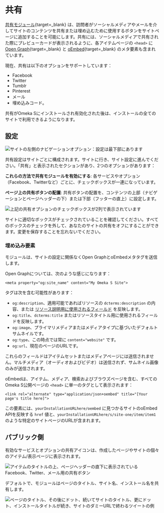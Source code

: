 # 共有

[共有モジュール](https://omeka.org/s/modules/Sharing){target=_blank} は、訪問者がソーシャルメディアやメールを介してサイトのコンテンツを共有または埋め込むために使用するボタンをサイトページに追加することを可能にします。共有には、ソーシャルメディアで共有された際にプレビューカードが表示されるように、各アイテムページの `<head>` に [Open Graph](https://ogp.me/){target=_blank} と [oEmbed](https://oembed.com/){target=_blank} のメタ要素も含まれています。

現在、共有は以下のオプションをサポートしています：

- Facebook
- Twitter
- Tumblr
- Pinterest
- メール
- 埋め込みコード。

共有がOmeka Sにインストールされ有効化された後は、インストールの全てのサイトで利用できるようになります。

## 設定

![サイトの左側のナビゲーションオプション：設定は最下部にあります](../modules/modulesfiles/sharing2.png)

共有設定はサイトごとに構成されます。サイトに行き、サイト設定に進んでください。「共有」と表示されたセクションがあり、2つのオプションがあります：

**これらの方法で共有モジュールを有効にする**: 各サービスやオプション（Facebook、Twitterなど）ごとに、チェックボックスが一連になっています。

**ページ上の共有ボタンの配置**: 共有ボタンの配置を、コンテンツの上部（ナビゲーションとページヘッダーの下）または下部（フッターの直上）に設定します。

![上記の共有オプションのチェックボックスが2列で表示されています](../modules/modulesfiles/sharing_options.png)

サイトに適切なボックスがチェックされていることを確認してください。すべてのボックスのチェックを外して、あなたのサイトの共有をオフにすることができます。変更を保存することを忘れないでください。

### 埋め込み要素

モジュールは、サイトの設定に関係なくOpen GraphとoEmbedメタタグを送信します。

Open Graphについては、次のような感じになります：

```
<meta property="og:site_name" content="My Omeka S Site">
```

タグは次を含む可能性があります：

- `og:description`、適用可能であればリソースの `dcterms:description` の内容、または [リソース説明用に使用されるフィールド](../content/resource-template.md#other-options) を反映します。
- `og:title`、`dcterms:title` またはリソースタイトル用に使用されるフィールドを反映します。
- `og:image`、プライマリメディアまたはメディアタイプに基づいたデフォルトサムネイルです。
- `og:type`、この時点では常に `content="website"` です。
- `og:url`、現在のページのURLです。

これらのフィールドはアイテムセットまたはメディアページには送信されません。マルチメディア（オーディオおよびビデオ）は送信されず、サムネイル画像のみが送信されます。

oEmbedは、アイテム、メディア、検索およびブラウズページを含む、すべてのOmeka S公開ページの `<head>` に単一のタグとして表示されます：

```
<link rel="alternate" type="application/json+oembed" title="[Your page's title here]"> 
```

この要素には、`yourInstallationURLhere/oembed` に見つかるサイトのoEmbed APIを反映する `href` 値と、`yourInstallationURLhere/s/site-one/item/item1` のような特定のサイトページのURLが含まれます。

## パブリック側

有効なサービスとオプションの共有アイコンは、作成したページやサイトの個々のアイテム/表示ページに表示されます。

![アイテムのタイトルの上、ページヘッダーの直下に表示されているFacebook、Twitter、メール用の共有ボタン](../modules/modulesfiles/sharing_buttons.png)

デフォルトで、モジュールはページのタイトル、サイト名、インストール名を共有します。

![ページのタイトル、その後にドット、続いてサイトのタイトル、更にドット、インストールタイトルが続き、サイトのダミーURLで終わるツイートの例](../modules/modulesfiles/sharing_display1.png)